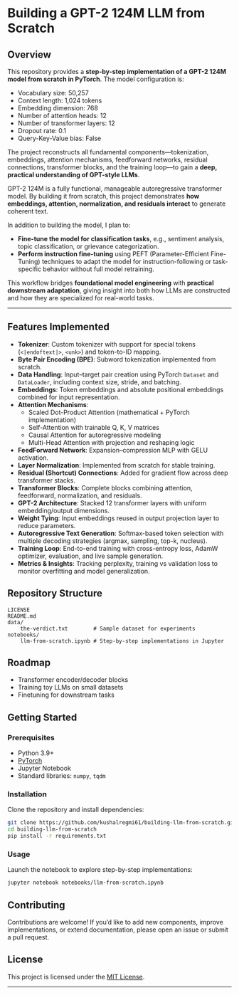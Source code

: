 # Building a GPT-2 124M LLM from Scratch

## Overview

This repository provides a **step-by-step implementation of a GPT-2 124M model from scratch in PyTorch**. The model configuration is:

* Vocabulary size: 50,257  
* Context length: 1,024 tokens  
* Embedding dimension: 768  
* Number of attention heads: 12  
* Number of transformer layers: 12  
* Dropout rate: 0.1  
* Query-Key-Value bias: False  

The project reconstructs all fundamental components—tokenization, embeddings, attention mechanisms, feedforward networks, residual connections, transformer blocks, and the training loop—to gain a **deep, practical understanding of GPT-style LLMs**.

GPT-2 124M is a fully functional, manageable autoregressive transformer model. By building it from scratch, this project demonstrates **how embeddings, attention, normalization, and residuals interact** to generate coherent text.  

In addition to building the model, I plan to:

* **Fine-tune the model for classification tasks**, e.g., sentiment analysis, topic classification, or grievance categorization.  
* **Perform instruction fine-tuning** using PEFT (Parameter-Efficient Fine-Tuning) techniques to adapt the model for instruction-following or task-specific behavior without full model retraining.  

This workflow bridges **foundational model engineering** with **practical downstream adaptation**, giving insight into both how LLMs are constructed and how they are specialized for real-world tasks.

---

## Features Implemented

* **Tokenizer**: Custom tokenizer with support for special tokens (`<|endoftext|>`, `<unk>`) and token-to-ID mapping.  
* **Byte Pair Encoding (BPE)**: Subword tokenization implemented from scratch.  
* **Data Handling**: Input–target pair creation using PyTorch `Dataset` and `DataLoader`, including context size, stride, and batching.  
* **Embeddings**: Token embeddings and absolute positional embeddings combined for input representation.  
* **Attention Mechanisms**:  
  - Scaled Dot-Product Attention (mathematical + PyTorch implementation)  
  - Self-Attention with trainable Q, K, V matrices  
  - Causal Attention for autoregressive modeling  
  - Multi-Head Attention with projection and reshaping logic  
* **FeedForward Network**: Expansion–compression MLP with GELU activation.  
* **Layer Normalization**: Implemented from scratch for stable training.  
* **Residual (Shortcut) Connections**: Added for gradient flow across deep transformer stacks.  
* **Transformer Blocks**: Complete blocks combining attention, feedforward, normalization, and residuals.  
* **GPT-2 Architecture**: Stacked 12 transformer layers with uniform embedding/output dimensions.  
* **Weight Tying**: Input embeddings reused in output projection layer to reduce parameters.  
* **Autoregressive Text Generation**: Softmax-based token selection with multiple decoding strategies (argmax, sampling, top-k, nucleus).  
* **Training Loop**: End-to-end training with cross-entropy loss, AdamW optimizer, evaluation, and live sample generation.  
* **Metrics & Insights**: Tracking perplexity, training vs validation loss to monitor overfitting and model generalization.  


## Repository Structure

```
LICENSE
README.md
data/
    the-verdict.txt        # Sample dataset for experiments
notebooks/
    llm-from-scratch.ipynb # Step-by-step implementations in Jupyter
```

## Roadmap

* Transformer encoder/decoder blocks
* Training toy LLMs on small datasets
* Finetuning for downstream tasks 

## Getting Started

### Prerequisites

* Python 3.9+
* [PyTorch](https://pytorch.org/)
* Jupyter Notebook
* Standard libraries: `numpy`, `tqdm`

### Installation

Clone the repository and install dependencies:

```bash
git clone https://github.com/kushalregmi61/building-llm-from-scratch.git
cd building-llm-from-scratch
pip install -r requirements.txt
```

### Usage

Launch the notebook to explore step-by-step implementations:

```bash
jupyter notebook notebooks/llm-from-scratch.ipynb
```

## Contributing

Contributions are welcome! If you’d like to add new components, improve implementations, or extend documentation, please open an issue or submit a pull request.

## License

This project is licensed under the [MIT License](LICENSE).

---


